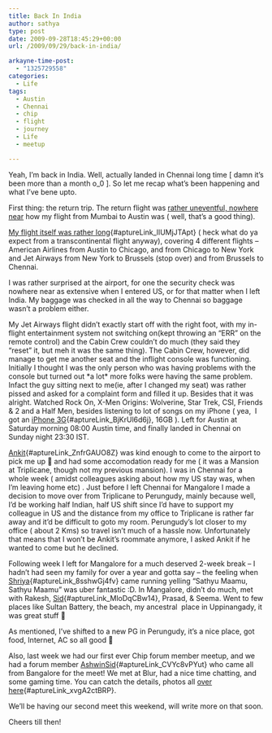 ```yaml
---
title: Back In India
author: sathya
type: post
date: 2009-09-28T18:45:29+00:00
url: /2009/09/29/back-in-india/

arkayne-time-post:
  - "1325729558"
categories:
  - Life
tags:
  - Austin
  - Chennai
  - chip
  - flight
  - journey
  - Life
  - meetup

---
```

Yeah, I’m back in India. Well, actually landed in Chennai long time [ damn it’s been more than a month o_0 ]. So let me recap what’s been happening and what I’ve bene upto.

First thing: the return trip. The return flight was <a href="http://sathyabh.at/2008/11/22/experience-of-a-lifetime-the-mumbai-austin-flight/" target="_blank">rather uneventful, nowhere near</a> <a href="http://sathyabh.at/2008/11/22/experience-of-a-lifetime-the-mumbai-austin-flight/" target="_blank"></a> how my flight from Mumbai to Austin was ( well, that’s a good thing).

[My flight itself was rather long][1]{#aptureLink_llUMjJTApt} ( heck what do ya expect from a transcontinental flight anyway), covering 4 different flights – American Airlines from Austin to Chicago, and from Chicago to New York  and Jet Airways from New York to Brussels (stop over) and from Brussels to Chennai.

<!--more-->

I was rather surprised at the airport, for one the security check was nowhere near as extensive when I entered US, or for that matter when I left India. My baggage was checked in all the way to Chennai so baggage wasn’t a problem either.

My Jet Airways flight didn’t exactly start off with the right foot, with my in-flight entertainment system not switching on(kept throwing an “ERR” on the remote control) and the Cabin Crew couldn’t do much (they said they “reset” it, but meh it was the same thing). The Cabin Crew, however, did manage to get me another seat and the inflight console was functioning. Initially I thought I was the only person who was having problems with the console but turned out \*a lot\* more folks were having the same problem. Infact the guy sitting next to me(ie, after I changed my seat) was rather pissed and asked for a complaint form and filled it up. Besides that it was alright. Watched Rock On, X-Men Origins: Wolverine, Star Trek, CSI, Friends & 2 and a Half Men, besides listening to lot of songs on my iPhone ( yea,  I got an [iPhone 3G][2]{#aptureLink_BjKrUl6d6j}, 16GB ). Left for Austin at Saturday morning 08:00 Austin time, and finally landed in Chennai on Sunday night 23:30 IST.

[Ankit][3]{#aptureLink_ZnfrGAUO8Z} was kind enough to come to the airport to pick me up 🙂 and had some accomodation ready for me ( it was a Mansion at Triplicane, though not my previous mansion). I was in Chennai for a whole week ( amidst colleagues asking about how my US stay was, when I’m leaving home etc) . Just before I left Chennai for Mangalore I made a decision to move over from Triplicane to Perungudy, mainly because well, I’d be working half Indian, half US shift since I’d have to support my colleague in US and the distance from my office to Triplicane is rather far away and it’d be difficult to goto my room. Perungudy’s lot closer to my office ( about 2 Kms) so travel isn’t much of a hassle now. Unfortunately that means that I won’t be Ankit’s roommate anymore, I asked Ankit if he wanted to come but he declined.

Following week I left for Mangalore for a much deserved 2-week break – I hadn’t had seen my family for over a year and gotta say – the feeling when [Shriya][4]{#aptureLink_8sshwGj4fv} came running yelling “Sathyu Maamu, Sathyu Maamu” was uber fantastic :D. In Mangalore, didn’t do much, met with Rakesh, [Sid][5]{#aptureLink_MloDqCBw14}, Prasad, & Seema. Went to few places like Sultan Battery, the beach, my ancestral  place in Uppinangady, it was great stuff 🙂

As mentioned, I’ve shifted to a new PG in Perungudy, it’s a nice place, got food, Internet, AC so all good 🙂

Also, last week we had our first ever Chip forum member meetup, and we had a forum member [AshwinSid][6]{#aptureLink_CVYc8vPYut} who came all from Bangalore for the meet! We met at Blur, had a nice time chatting, and some gaming time. You can catch the details, photos all [over here][7]{#aptureLink_xvgA2ctBRP}.

We’ll be having our second meet this weekend, will write more on that soon.

Cheers till then!

 [1]: http://post.sathyabh.at/my-flight-details
 [2]: http://www.flickr.com/photos/sathyabhat/tags/iphone
 [3]: http://this-is-the-e-n-d.blogspot.com/
 [4]: http://www.flickr.com/photos/sathyabhat/sets/72157604172156342/
 [5]: http://tech-mania.com/
 [6]: http://twitter.com/ashwinsid
 [7]: http://www.chip.in/forums/viewtopic.php?f=11&t=50570
